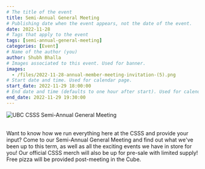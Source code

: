```yaml
---
# The title of the event
title: Semi-Annual General Meeting
# Publishing date when the event appears, not the date of the event.
date: 2022-11-28
# Tags that apply to the event
tags: [semi-annual-general-meeting]
categories: [Event]
# Name of the author (you)
author: Shubh Bhalla
# Images associated to this event. Used for banner.
images:
  - /files/2022-11-28-annual-member-meeting-invitation-(5).png
# Start date and time. Used for calendar page.
start_date: 2022-11-29 18:00:00
# End date and time (defaults to one hour after start). Used for calendar page.
end_date: 2022-11-29 19:30:00
---
```


<div class="container">
  <div class="row justify-content-center">
    <div class="col-md-8">
      <img src="/files/2022-11-28-annual-member-meeting-invitation-(5).png" alt="UBC CSSS Semi-Annual General Meeting">
    </div>
  </div>
</div>

<br/>

Want to know how we run everything here at the CSSS and provide your input? Come to our Semi-Annual General Meeting and find out what we've been up to this term, as well as all the exciting events we have in store for you!
Our official CSSS merch will also be up for pre-sale with limited supply!
Free pizza will be provided post-meeting in the Cube.
